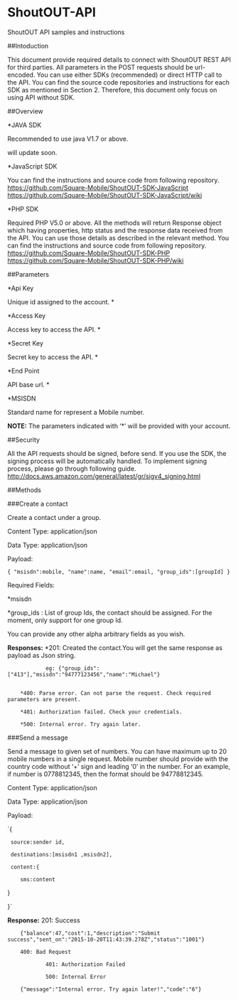 # ShoutOUT-API
ShoutOUT API samples and instructions

##Intoduction

This document provide required details to connect with ShoutOUT REST API for third parties. All parameters in the POST requests should be url-encoded. You can use either SDKs (recommended) or direct HTTP call to the API.  You can find the source code repositories and instructions for each SDK as mentioned in Section 2. Therefore, this document only focus on using API without SDK.

##Overview

*JAVA SDK

Recommended to use java V1.7 or above.

will update soon.

*JavaScript SDK

You can find the instructions and source code from following repository. 
https://github.com/Square-Mobile/ShoutOUT-SDK-JavaScript
https://github.com/Square-Mobile/ShoutOUT-SDK-JavaScript/wiki

*PHP SDK

Required PHP V5.0 or above. All the methods will return Response object which having properties, http status and the response data received from the API. You can use those details as described in the relevant method. You can find the instructions and source code from following repository. 
https://github.com/Square-Mobile/ShoutOUT-SDK-PHP
https://github.com/Square-Mobile/ShoutOUT-SDK-PHP/wiki


##Parameters

*Api Key

Unique id assigned to the account. *

*Access Key

Access key to access the API. *

*Secret Key

Secret key to access the API. *

*End Point

API base url. *

*MSISDN

Standard name for represent a Mobile number.

**NOTE:** The parameters indicated with ‘*’ will be provided with your account.


##Security

All the API requests should be signed, before send. If you use the SDK, the signing process will be automatically handled. To implement signing process, please go through following guide.
http://docs.aws.amazon.com/general/latest/gr/sigv4_signing.html


##Methods

###Create a contact

Create a contact under a group.

Content Type: application/json

Data Type: application/json

Payload:  

 `{
   "msisdn":mobile,
   "name":name,
   "email":email,
   "group_ids":[groupId]
 }`

Required Fields:

*msisdn

*group_ids : List of group Ids, the contact should be assigned. For the moment, only support for one group Id.

You can provide any other alpha arbitrary fields as you wish. 

**Responses:**
		*201: Created the contact.You will get the same response as payload as Json string.
			
                eg: {"group_ids":["413"],"msisdn":"94777123456","name":"Michael"}
                

		*400: Parse error. Can not parse the request. Check required parameters are present.

		*401: Authorization failed. Check your credentials.

		*500: Internal error. Try again later.


###Send a message

Send a message to given set of numbers. You can have maximum up to 20 mobile numbers in a single request. Mobile number should provide with the country code without ‘+’ sign and leading ‘0’ in the number. For an example, if number is 0778812345, then the format should be 94778812345.

Content Type: application/json

Data Type: application/json

Payload:  
  
  `{
  
     source:sender id,
     
     destinations:[msisdn1 ,msisdn2],
     
     content:{
     
        sms:content
        
   }
   
  }`
  
**Response:**
		201: Success
		
		{"balance":47,"cost":1,"description":"Submit success","sent_on":"2015-10-20T11:43:39.278Z","status":"1001"}
			
		400: Bad Request

                401: Authorization Failed

                500: Internal Error 
                
		{"message":"Internal error. Try again later!","code":"6"}




